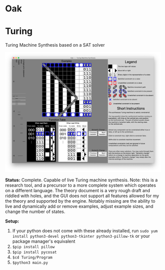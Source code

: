 # Oak
# Turing

Turing Machine Synthesis based on a SAT solver

![Screenshot of unary single bit-shift being synthesized](Turing/Screenshots/Final_View.jpg)



**Status:** Complete. Capable of live Turing machine synthesis. Note: this is a research tool, and a precursor to a more complete system which operates on a different language. The theory document is a very rough draft and riddled with holes, and the GUI does not support all features allowed for my the theory and supported by the engine. Notably missing are the ability to live and dynamically add or remove examples, adjust example sizes, and change the number of states.



**Setup:** 

1. If your python does not come with these already installed, run `sudo yum install python3-devel python3-tkinter python3-pillow-tk` or your package manager's equivalent
2. `$pip install pillow`
3. `$pip install pycosat`
4. `$cd Turing/Program`
5. `$python3 main.py`
